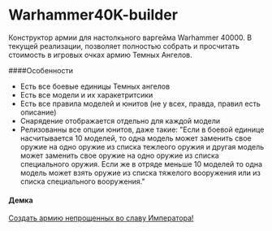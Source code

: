 Warhammer40K-builder
====================

Конструктор армии для настолкьного варгейма Warhammer 40000.
В текущей реализации, позволяет полностью собрать и просчитать стоимость в игровых очках армию Темных Ангелов.

####Особенности 
* Есть все боевые единицы Темных ангелов
* Есть все модели и их харакетритсики
* Есть все правила моделей и юнитов (не у всех, правда, правил есть описание)
* Снарядение отображается отдельно для каждой модели
* Релизованны все опции юнитов, даже такие: "Если в боевой единице насчитывается 10 моделей, то одна модель может заменить свое оружие на одно оружие из списка тежлеого оружия и другая модель может заменить свое оружие на одно оружие из списка специального оружия. Если же в отряде меньше 10 моделей то одна модель может взять оружие из списка тяжелого вооружения или из списка специального вооружения."

#### Демка
<a href="">Создать армию непрощенных во славу Императора!</a>
